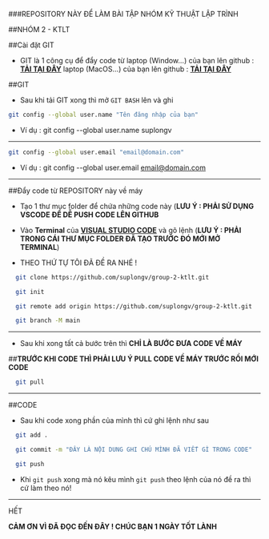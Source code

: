 ###REPOSITORY NÀY ĐỂ LÀM BÀI TẬP NHÓM KỸ THUẬT LẬP TRÌNH

##NHÓM 2 - KTLT

##Cài đặt GIT 

- GIT là 1 công cụ để đẩy code từ laptop (Window...) của bạn lên github : [**TẢI TẠI ĐÂY**](https://git-scm.com/downloads/win)
                                  laptop (MacOS...) của bạn lên github : [**TẢI TẠI ĐÂY**](https://git-scm.com/downloads/mac)

##GIT

- Sau khi tải GIT xong thì mở `GIT BASH` lên và ghi
``` bash
git config --global user.name "Tên đăng nhập của bạn"
```
  + Ví dụ : git config --global user.name suplongv

---


``` bash
git config --global user.email "email@domain.com"
```
  + Ví dụ : git config --global user.email email@domain.com

---

##Đẩy code từ REPOSITORY này về máy

- Tạo 1 thư mục folder để chứa những code này (**LƯU Ý : PHẢI SỬ DỤNG VSCODE ĐỂ DỄ PUSH CODE LÊN GITHUB**

- Vào __Terminal__ của [__VISUAL STUDIO CODE__](https://code.visualstudio.com/) và gõ lệnh (__LƯU Ý : PHẢI TRONG CÁI THƯ MỤC FOLDER ĐÃ TẠO TRƯỚC ĐÓ MỚI MỞ TERMINAL__)

- THEO THỨ TỰ TÔI ĐÃ ĐỀ RA NHÉ !  
```bash
  git clone https://github.com/suplongv/group-2-ktlt.git

  git init

  git remote add origin https://github.com/suplongv/group-2-ktlt.git

  git branch -M main
```

---

- Sau khi xong tất cả bước trên thì __CHỈ LÀ BƯỚC ĐƯA CODE VỀ MÁY__

##__TRƯỚC KHI CODE THÌ PHẢI LƯU Ý PULL CODE VỀ MÁY TRƯỚC RỒI MỚI CODE__

```bash
  git pull
```

---

##CODE

- Sau khi code xong phần của mình thì cứ ghi lệnh như sau

``` bash
  git add .

  git commit -m "ĐÂY LÀ NỘI DUNG GHI CHÚ MÌNH ĐÃ VIẾT GÌ TRONG CODE"

  git push
```

- Khi `git push` xong mà nó kêu mình `git push` theo lệnh của nó đề ra thì cứ làm theo nó!

---

HẾT

__CẢM ƠN VÌ ĐÃ ĐỌC ĐẾN ĐÂY ! CHÚC BẠN 1 NGÀY TỐT LÀNH__





